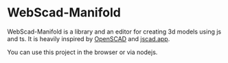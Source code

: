# WebScad-Manifold

WebScad-Manifold is a library and an editor for creating 3d models using js and ts. It is heavily inspired by [OpenSCAD](https://openscad.org/) and [jscad.app](https://jscad.app/).

You can use this project in the browser or via nodejs.